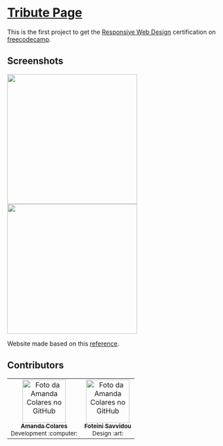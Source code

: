 
# [Tribute Page](https://colaresamanda.github.io/tribute-page__freecodecamp/)
This is the first project to get the [Responsive Web Design](https://www.freecodecamp.org/learn/responsive-web-design/) certification on [freecodecamp](https://www.freecodecamp.org/).

## Screenshots
<div>
  <img src="https://user-images.githubusercontent.com/83729891/152176032-d2cea402-dc6d-42d9-9827-35614a775fe4.png" height="300" />
  <img src="https://user-images.githubusercontent.com/83729891/152176379-9dbdccb3-36ad-43fb-938d-71daaf6502f4.png" height="300"  />
</div>

Website made based on this <a href="https://www.behance.net/gallery/99290769/A-Tribute-to-Vincent-Van-Gogh/modules/581547621" target="_blank">reference</a>.

## Contributors
<table>
  <tr>
    <td align="center">
      <a href="https://github.com/colaresAmanda">
        <img src="https://avatars.githubusercontent.com/u/83729891?v=4" width="100px;" alt="Foto da Amanda Colares no GitHub"/><br>
        <sub>
          <b>Amanda Colares</b>
        </sub>
      </a><br>
      <sub>Development :computer:</sub>
    </td>
    <td align="center">
      <a href="https://github.com/sfoteini">
        <img src="https://avatars.githubusercontent.com/u/65664664?v=4" width="100px;" alt="Foto da Amanda Colares no GitHub"/><br>
        <sub>
          <b>Foteini Savvidou</b>
        </sub>
      </a><br>
      <sub>Design :art:</sub>
    </td>
    </tr>
</table>

